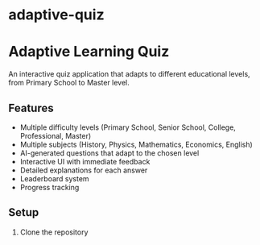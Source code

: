 # adaptive-quiz

# Adaptive Learning Quiz

An interactive quiz application that adapts to different educational levels, from Primary School to Master level.

## Features
- Multiple difficulty levels (Primary School, Senior School, College, Professional, Master)
- Multiple subjects (History, Physics, Mathematics, Economics, English)
- AI-generated questions that adapt to the chosen level
- Interactive UI with immediate feedback
- Detailed explanations for each answer
- Leaderboard system
- Progress tracking

## Setup
1. Clone the repository
